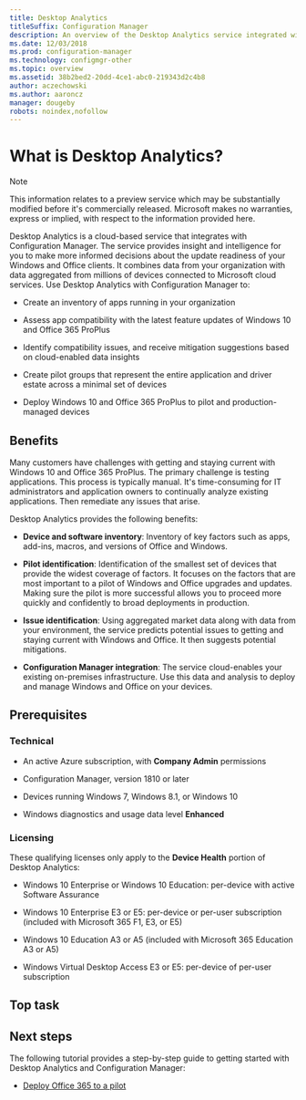 ```yaml
---
title: Desktop Analytics
titleSuffix: Configuration Manager
description: An overview of the Desktop Analytics service integrated with Configuration Manager.
ms.date: 12/03/2018
ms.prod: configuration-manager
ms.technology: configmgr-other
ms.topic: overview
ms.assetid: 38b2bed2-20dd-4ce1-abc0-219343d2c4b8
author: aczechowski
ms.author: aaroncz
manager: dougeby
robots: noindex,nofollow
---
```


# What is Desktop Analytics?

> [!Note]  
> This information relates to a preview service which may be substantially modified before it's commercially released. Microsoft makes no warranties, express or implied, with respect to the information provided here.  

Desktop Analytics is a cloud-based service that integrates with Configuration Manager. The service provides insight and intelligence for you to make more informed decisions about the update readiness of your Windows and Office clients. It combines data from your organization with data aggregated from millions of devices connected to Microsoft cloud services. Use Desktop Analytics with Configuration Manager to:  

- Create an inventory of apps running in your organization  

- Assess app compatibility with the latest feature updates of Windows 10 and Office 365 ProPlus  

- Identify compatibility issues, and receive mitigation suggestions based on cloud-enabled data insights  

- Create pilot groups that represent the entire application and driver estate across a minimal set of devices  

- Deploy Windows 10 and Office 365 ProPlus to pilot and production-managed devices  


<!--
> **editorial notes during development; not for publishing**  
> *From [Write an overview](https://review.docs.microsoft.com/en-us/help/contribute/contribute-how-to-write-overview?branch=master) in the contributor guide:*  
> *The introductory paragraph helps customers quickly determine whether an article is relevant.*  
> *Describe in customer-friendly terms what the service is and does, and why the customer should care. Keep it short for the intro.*  
> *You can go into more detail later in the article. Many services add artwork or videos below the introduction.*
-->


## Benefits
<!-- 
> *After the intro, you can develop your overview by discussing the features that answer the "Why should I care" question with a bit more depth.*  
> *Be sure to call out any basic requirements and dependencies, as well as limitations or overhead.*  
> *Don't catalog every feature, and some may only need to be mentioned as available, without any discussion.*  
 -->
Many customers have challenges with getting and staying current with Windows 10 and Office 365 ProPlus. The primary challenge is testing applications. This process is typically manual. It's time-consuming for IT administrators and application owners to continually analyze existing applications. Then remediate any issues that arise. 

Desktop Analytics provides the following benefits:

- **Device and software inventory**: Inventory of key factors such as apps, add-ins, macros, and versions of Office and Windows.  

- **Pilot identification**: Identification of the smallest set of devices that provide the widest coverage of factors. It focuses on the factors that are most important to a pilot of Windows and Office upgrades and updates. Making sure the pilot is more successful allows you to proceed more quickly and confidently to broad deployments in production.  

- **Issue identification**: Using aggregated market data along with data from your environment, the service predicts potential issues to getting and staying current with Windows and Office. It then suggests potential mitigations.  

- **Configuration Manager integration**: The service cloud-enables your existing on-premises infrastructure. Use this data and analysis to deploy and manage Windows and Office on your devices.  


## Prerequisites


### Technical

- An active Azure subscription, with **Company Admin** permissions  

- Configuration Manager, version 1810 or later  

- Devices running Windows 7, Windows 8.1, or Windows 10  

- Windows diagnostics and usage data level **Enhanced**  


### Licensing

These qualifying licenses only apply to the **Device Health** portion of Desktop Analytics:  

- Windows 10 Enterprise or Windows 10 Education: per-device with active Software Assurance  

- Windows 10 Enterprise E3 or E5: per-device or per-user subscription (included with Microsoft 365 F1, E3, or E5)  

- Windows 10 Education A3 or A5 (included with Microsoft 365 Education A3 or A5)  

- Windows Virtual Desktop Access E3 or E5: per-device of per-user subscription  



## Top task
<!-- 
> *Optional*  
> *An effective way to structure your overview article is to create an H2 for the top customer tasks and describe how the product/service helps customers with that task.*  
> *Create a new H2 for each task you list.*  
 -->



## Next steps
<!---
Use regular links; do not use a blue box link. What you link to will depend on what is really a next step for the customer.
Do not use a "More info section" or a "Resources section" or a "See also section".
--->

The following tutorial provides a step-by-step guide to getting started with Desktop Analytics and Configuration Manager:  

- [Deploy Office 365 to a pilot](/sccm/desktop-analytics/tutorial-office-365)  

<!-- for future
- [Deploy Windows 10 to a pilot](/sccm/desktop-analytics/tutorial-windows)  
-->
